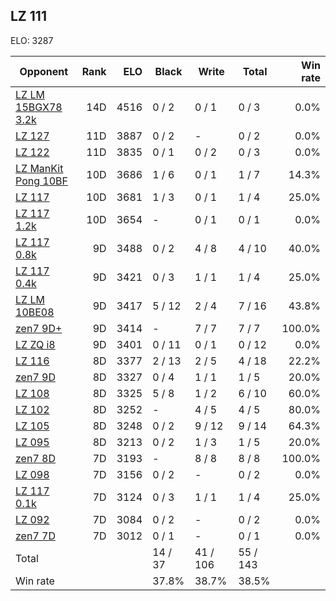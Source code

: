 ## LZ 111 ##

ELO: 3287

Opponent | Rank | ELO | Black | Write | Total | Win rate
---------|-----:|----:|-------|-------|-------|-------:
[LZ LM 15BGX78 3.2k](LZ%20LM%2015BGX78%203.2k.md) | 14D | 4516 | 0 / 2 | 0 / 1 | 0 / 3 | 0.0%
[LZ 127](LZ%20127.md) | 11D | 3887 | 0 / 2 | - | 0 / 2 | 0.0%
[LZ 122](LZ%20122.md) | 11D | 3835 | 0 / 1 | 0 / 2 | 0 / 3 | 0.0%
[LZ ManKit Pong 10BF](LZ%20ManKit%20Pong%2010BF.md) | 10D | 3686 | 1 / 6 | 0 / 1 | 1 / 7 | 14.3%
[LZ 117](LZ%20117.md) | 10D | 3681 | 1 / 3 | 0 / 1 | 1 / 4 | 25.0%
[LZ 117 1.2k](LZ%20117%201.2k.md) | 10D | 3654 | - | 0 / 1 | 0 / 1 | 0.0%
[LZ 117 0.8k](LZ%20117%200.8k.md) | 9D | 3488 | 0 / 2 | 4 / 8 | 4 / 10 | 40.0%
[LZ 117 0.4k](LZ%20117%200.4k.md) | 9D | 3421 | 0 / 3 | 1 / 1 | 1 / 4 | 25.0%
[LZ LM 10BE08](LZ%20LM%2010BE08.md) | 9D | 3417 | 5 / 12 | 2 / 4 | 7 / 16 | 43.8%
[zen7 9D+](zen7%209D+.md) | 9D | 3414 | - | 7 / 7 | 7 / 7 | 100.0%
[LZ ZQ i8](LZ%20ZQ%20i8.md) | 9D | 3401 | 0 / 11 | 0 / 1 | 0 / 12 | 0.0%
[LZ 116](LZ%20116.md) | 8D | 3377 | 2 / 13 | 2 / 5 | 4 / 18 | 22.2%
[zen7 9D](zen7%209D.md) | 8D | 3327 | 0 / 4 | 1 / 1 | 1 / 5 | 20.0%
[LZ 108](LZ%20108.md) | 8D | 3325 | 5 / 8 | 1 / 2 | 6 / 10 | 60.0%
[LZ 102](LZ%20102.md) | 8D | 3252 | - | 4 / 5 | 4 / 5 | 80.0%
[LZ 105](LZ%20105.md) | 8D | 3248 | 0 / 2 | 9 / 12 | 9 / 14 | 64.3%
[LZ 095](LZ%20095.md) | 8D | 3213 | 0 / 2 | 1 / 3 | 1 / 5 | 20.0%
[zen7 8D](zen7%208D.md) | 7D | 3193 | - | 8 / 8 | 8 / 8 | 100.0%
[LZ 098](LZ%20098.md) | 7D | 3156 | 0 / 2 | - | 0 / 2 | 0.0%
[LZ 117 0.1k](LZ%20117%200.1k.md) | 7D | 3124 | 0 / 3 | 1 / 1 | 1 / 4 | 25.0%
[LZ 092](LZ%20092.md) | 7D | 3084 | 0 / 2 | - | 0 / 2 | 0.0%
[zen7 7D](zen7%207D.md) | 7D | 3012 | 0 / 1 | - | 0 / 1 | 0.0%
Total | | | 14 / 37 | 41 / 106 | 55 / 143 | 
Win rate| | | 37.8% | 38.7% | 38.5% | 
